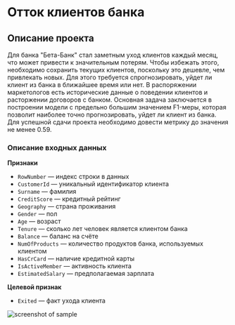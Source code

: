 Отток клиентов банка
==========================================
Описание проекта
------------------------------------------
Для банка "Бета-Банк" стал заметным уход клиентов каждый месяц, что может привести к значительным потерям. Чтобы избежать этого, необходимо сохранить текущих клиентов, поскольку это дешевле, чем привлекать новых. Для этого требуется спрогнозировать, уйдет ли клиент из банка в ближайшее время или нет. В распоряжении маркетологов есть исторические данные о поведении клиентов и расторжении договоров с банком. Основная задача заключается в построении модели с предельно большим значением F1-меры, которая позволит наиболее точно прогнозировать, уйдет ли клиент из банка. Для успешной сдачи проекта необходимо довести метрику до значения не менее 0.59.

### Описание входных данных
**Признаки**

* `RowNumber` — индекс строки в данных
* `CustomerId` — уникальный идентификатор клиента
* `Surname` — фамилия
* `CreditScore` — кредитный рейтинг
* `Geography` — страна проживания
* `Gender` — пол
* `Age` — возраст
* `Tenure` — сколько лет человек является клиентом банка
* `Balance` — баланс на счёте
* `NumOfProducts` — количество продуктов банка, используемых клиентом
* `HasCrCard` — наличие кредитной карты
* `IsActiveMember` — активность клиента
* `EstimatedSalary` — предполагаемая зарплата

**Целевой признак**
* `Exited` — факт ухода клиента

![screenshot of sample](https://img.freepik.com/premium-vector/bank-office-employees-managers-sitting-behind-tables-advise-clients-serving-bank-customers_547662-1196.jpg?w=2000)
